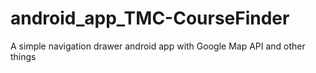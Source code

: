 # android_app_TMC-CourseFinder
A simple navigation drawer android app with Google Map API and other things
